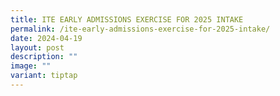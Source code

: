 ```yaml
---
title: ITE EARLY ADMISSIONS EXERCISE FOR 2025 INTAKE
permalink: /ite-early-admissions-exercise-for-2025-intake/
date: 2024-04-19
layout: post
description: ""
image: ""
variant: tiptap
---
```

